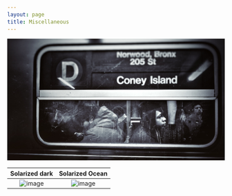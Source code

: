 ```yaml
---
layout: page
title: Miscellaneous
---
```



![image](/assets/photo/20200104005512.jpg)



Solarized dark             |  Solarized Ocean
:-------------------------:|:-------------------------:
![image](/assets/photo/DSCF5377.png)  |  ![image](/assets/photo/DSCF2136.JPG)
